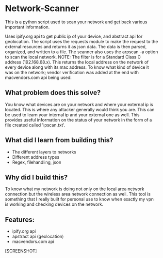 # Network-Scanner
This is a python script used to scan your network and get back various important information. 

Uses ipify.org api to get public ip of your device, and abstract api for geolocation. The script uses the requests module to make the request to the external resources and returns it as json data. The data is then parsed, organized, and written to a file. The scanner also uses the arpscan -a option to scan the local network. NOTE: The filter is for a Standard Class C address (192.168.68.x). This returns the local address on the network of every device along with its mac address. To know what kind of device it was on the network; vendor verification was added at the end with macvendors.com api being used. 

## What problem does this solve?
You know what devices are on your network and where your external ip is located. This is where any attacker generally would think you are. This can be used to learn your internal ip and your external one as well. This provides useful information on the status of your network in the form of a file created called 'ipscan.txt'.

## What did I learn from building this?
* The different layers to networks
* Different address types
* Regex, filehandling, json


## Why did I build this?
To know what my network is doing not only on the local area network connection but the wireless area network connection as well. This tool is something that I really built for personal use to know when exactly my vpn is working and checking devices on the network.

## Features:
* ipify.org api
* apstract api (geolocation)
* macvendors.com api

[SCREENSHOT]
